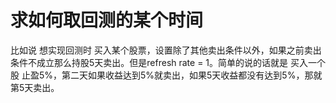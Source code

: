 # 求如何取回测的某个时间

比如说 想实现回测时 买入某个股票，设置除了其他卖出条件以外，如果之前卖出条件不成立那么持股5天卖出。但是refresh rate = 1。简单的说的话就是 买入一个股 止盈5%，第二天如果收益达到5%就卖出，如果5天收益都没有达到5%，那就第5天卖出。